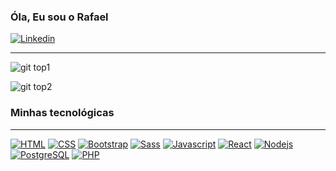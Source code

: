 ### Óla, Eu sou o Rafael 


[![Linkedin](https://img.shields.io/badge/LinkedIn-0077B5?style=for-the-badge&logo=linkedin&logoColor=white)](https://www.linkedin.com/in/rafael-lopes-do-nascimento-517a22247)

<hr>

  
  ![git top1](	https://github-readme-stats.vercel.app/api?username=RafaelLopesDoNascimento&theme=blue-green)
  
![git top2](https://github-readme-stats.vercel.app/api/top-langs/?username=RafaelLopesDoNascimento&theme=blue-green)





### Minhas tecnológicas 

<hr/>

[ ![HTML](https://img.shields.io/badge/HTML5-E34F26?style=for-the-badge&logo=html5&logoColor=white
)](https://github.com/RafaelLopesDoNascimento)
[![CSS](https://img.shields.io/badge/CSS3-1572B6?style=for-the-badge&logo=css3&logoColor=white)](https://github.com/RafaelLopesDoNascimento)
[![Bootstrap](https://img.shields.io/badge/Bootstrap-563D7C?style=for-the-badge&logo=bootstrap&logoColor=white)](https://github.com/RafaelLopesDoNascimento)
[![Sass](https://img.shields.io/badge/Sass-CC6699?style=for-the-badge&logo=sass&logoColor=white)](https://github.com/RafaelLopesDoNascimento)
[![Javascript](https://img.shields.io/badge/JavaScript-323330?style=for-the-badge&logo=javascript&logoColor=F7DF1E)](https://github.com/RafaelLopesDoNascimento)
[![React](https://img.shields.io/badge/React-20232A?style=for-the-badge&logo=react&logoColor=61DAFB)](https://github.com/RafaelLopesDoNascimento)
[![Nodejs](https://img.shields.io/badge/Node.js-43853D?style=for-the-badge&logo=node.js&logoColor=white)](https://github.com/RafaelLopesDoNascimento)
[![PostgreSQL](https://img.shields.io/badge/PostgreSQL-316192?style=for-the-badge&logo=postgresql&logoColor=white)](https://github.com/RafaelLopesDoNascimento)
[![PHP](https://img.shields.io/badge/PHP-777BB4?style=for-the-badge&logo=php&logoColor=white)](https://github.com/RafaelLopesDoNascimento)
